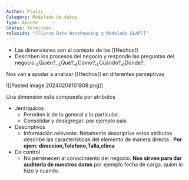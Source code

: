 ```yaml
---
Author: Platzi
Category: Modelado de datos
Type: Apunte
Status: Terminado
relación: "[[Curso Data Warehousing y Modelado OLAP]]"
---
```


- Las dimensiones son el contexto de los [[Hechos]]
- Describen los procesos del negocio y responde las preguntas del negocio ¿Quién?, ¿Qué?,¿Cómo?,¿Cuándo?,¿Dónde?.

Nos van a ayudar a analizar [[Hechos]] en diferentes perceptivas

![[Pasted image 20240208101808.png]]

Una dimensión esta compuesta por atributos 
- Jerárquicos
	- Permiten ir de lo general a lo particular.
	- Consolidar y desagregar. por ejemplo pais
- Descriptivos
	- Información relevante. Netamente descriptiva estos atributos describe las características del elemento de manera directa.. **Por ejem: direccion,Telefono,Talla,clima**
- De control
	- No pertenecen al conocimiento del negocio. **Nos sirven para dar auditoria de nuestros datos** por ejemplo fecha de carga. quien lo hizo y cuando. 